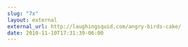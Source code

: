 ```yaml
---
slug: "7x"
layout: external
external_url: http://laughingsquid.com/angry-birds-cake/
date: 2010-11-10T17:31:39-06:00
---
```

